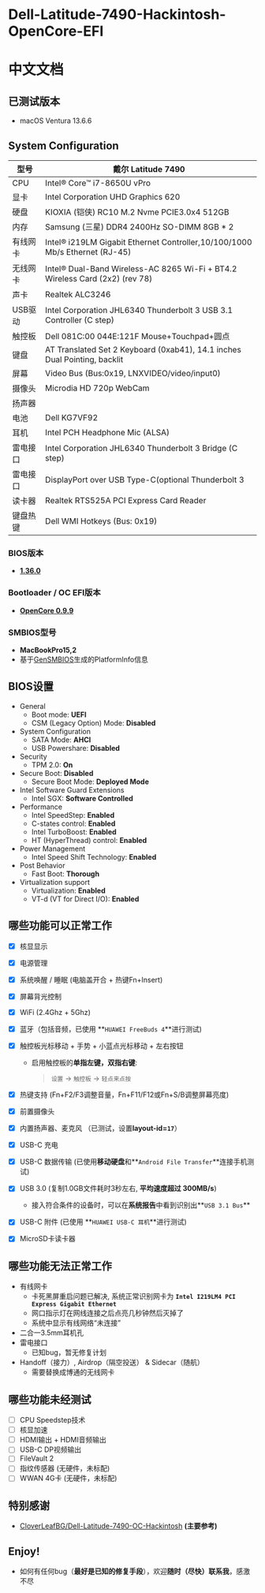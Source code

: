 # Dell-Latitude-7490-Hackintosh-OpenCore-EFI

# 中文文档

## 已测试版本

- macOS Ventura 13.6.6

## System Configuration

| 型号     | 戴尔 Latitude 7490                                           |
| -------- | ------------------------------------------------------------ |
| CPU      | Intel® Core™ i7-8650U vPro                                   |
| 显卡     | Intel Corporation UHD Graphics 620                           |
| 硬盘     | KIOXIA (铠侠) RC10 M.2 Nvme PCIE3.0x4 512GB                  |
| 内存     | Samsung (三星) DDR4 2400Hz SO-DIMM 8GB * 2                   |
| 有线网卡 | Intel® i219LM Gigabit Ethernet Controller,10/100/1000 Mb/s Ethernet (RJ-45) |
| 无线网卡 | Intel® Dual-Band Wireless-AC 8265 Wi-Fi + BT4.2 Wireless Card (2x2) (rev 78) |
| 声卡     | Realtek ALC3246                                              |
| USB驱动  | Intel Corporation JHL6340 Thunderbolt 3 USB 3.1 Controller (C step) |
| 触控板   | Dell 081C:00 044E:121F Mouse+Touchpad+圆点                   |
| 键盘     | AT Translated Set 2 Keyboard (0xab41), 14.1 inches Dual Pointing, backlit |
| 屏幕     | Video Bus (Bus:0x19, LNXVIDEO/video/input0)                  |
| 摄像头   | Microdia HD 720p WebCam                                      |
| 扬声器   |                                                              |
| 电池     | Dell KG7VF92                                                 |
| 耳机     | Intel PCH Headphone Mic (ALSA)                               |
| 雷电接口 | Intel Corporation JHL6340 Thunderbolt 3 Bridge (C step)      |
| 雷电接口 | DisplayPort over USB Type-C(optional Thunderbolt 3           |
| 读卡器   | Realtek RTS525A PCI Express Card Reader                      |
| 键盘热键 | Dell WMI Hotkeys (Bus: 0x19)                                 |

### BIOS版本

- **[1.36.0](https://www.dell.com/support/home/en-us/drivers/driversdetails?driverid=rv03k&oscode=biosa&productcode=latitude-14-7490-laptop)**

### Bootloader / OC EFI版本

- **[OpenCore 0.9.9](https://github.com/acidanthera/OpenCorePkg/releases/tag/0.9.9)**

### SMBIOS型号

- **MacBookPro15,2**
- 基于[GenSMBIOS](https://github.com/corpnewt/GenSMBIOS)生成的PlatformInfo信息

## BIOS设置

- General
  - Boot mode: **UEFI**
  - CSM (Legacy Option) Mode: **Disabled**
- System Configuration
  - SATA Mode: **AHCI**
  - USB Powershare: **Disabled**
- Security
  - TPM 2.0: **On**
- Secure Boot: **Disabled**
  - Secure Boot Mode: **Deployed Mode**
- Intel Software Guard Extensions
  - Intel SGX: **Software Controlled**
- Performance
  - Intel SpeedStep: **Enabled**
  - C-states control: **Enabled**
  - Intel TurboBoost: **Enabled**
  - HT (HyperThread) control: **Enabled**
- Power Management
  - Intel Speed Shift Technology: **Enabled**
- Post Behavior
  - Fast Boot: **Thorough**
- Virtualization support
  - Virtualization: **Enabled**
  - VT-d (VT for Direct I/O): **Enabled**

## 哪些功能可以正常工作

- [x] 核显显示

- [x] 电源管理

- [x] 系统唤醒 / 睡眠 (电脑盖开合 + 热键Fn+Insert)

- [x] 屏幕背光控制

- [x] WiFi (2.4Ghz + 5Ghz)

- [x] 蓝牙（包括音频，已使用 **`HUAWEI FreeBuds 4`**进行测试)

- [x] 触控板光标移动 + 手势 + 小蓝点光标移动 + 左右按钮

  - 启用触控板的**单指左键，双指右键**:

    > `设置` → `触控板` → `轻点来点按` 

- [x] 热键支持 (Fn+F2/F3调整音量，Fn+F11/F12或Fn+S/B调整屏幕亮度)

- [x] 前置摄像头

- [x] 内置扬声器、麦克风 （已测试，设置**layout-id=`17`**）

- [x] USB-C 充电

- [x] USB-C 数据传输 (已使用**移动硬盘**和**`Android File Transfer`**连接手机测试)

- [x] USB 3.0 (复制1.0GB文件耗时3秒左右, **平均速度超过 300MB/s**)

  - 接入符合条件的设备时，可以在**系统报告**中看到识别出**`USB 3.1 Bus`** 

- [x] USB-C 附件 (已使用 **`HUAWEI USB-C 耳机`**进行测试)

- [x] MicroSD卡读卡器

## 哪些功能无法正常工作

- 有线网卡 
  - 卡死黑屏重启问题已解决, 系统正常识别网卡为 **`Intel I219LM4 PCI Express Gigabit Ethernet`**
  - 网口指示灯在网线连接之后点亮几秒钟然后灭掉了
  - 系统中显示有线网络“未连接”
- 二合一3.5mm耳机孔
- 雷电接口
  - 已知bug，暂无修复计划
- Handoff（接力）, Airdrop（隔空投送） & Sidecar（随航）
  - 需要替换成博通的无线网卡

## 哪些功能未经测试

- [ ] CPU Speedstep技术
- [ ] 核显加速
- [ ] HDMI输出 + HDMI音频输出
- [ ] USB-C DP视频输出
- [ ] FileVault 2
- [ ] 指纹传感器 (无硬件，未标配)
- [ ] WWAN 4G卡 (无硬件，未标配)

## 特别感谢

- [CloverLeafBG/Dell-Latitude-7490-OC-Hackintosh](https://github.com/CloverLeafBG/Dell-Latitude-7490-OC-Hackintosh) **(主要参考)**

## Enjoy!

- 如何有任何bug（**最好是已知的修复手段**），欢迎**随时（尽快）联系我**，感激不尽

